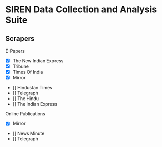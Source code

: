 # SIREN Data Collection and Analysis Suite

## Scrapers

E-Papers
- [X] The New Indian Express
- [X] Tribune
- [X] Times Of India
- [X] Mirror
- [] Hindustan Times 
- [] Telegraph
- [] The Hindu
- [] The Indian Express

Online Publications
- [X] Mirror
- [] News Minute
- [] Telegraph

